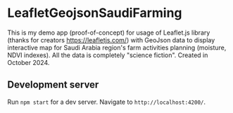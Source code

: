 # LeafletGeojsonSaudiFarming

This is my demo app (proof-of-concept) for usage of Leaflet.js library (thanks for creators https://leafletjs.com/) with GeoJson data to display interactive map for Saudi Arabia region's farm activities planning (moisture, NDVI indexes). 
All the data is completely "science fiction". Created in October 2024.

## Development server

Run `npm start` for a dev server. Navigate to `http://localhost:4200/`.

